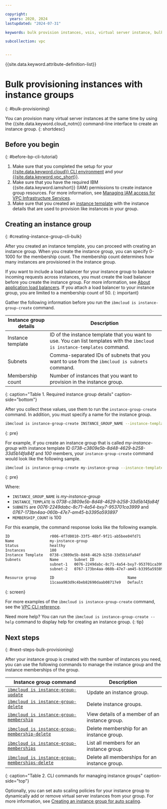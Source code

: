 ```yaml
---

copyright:
  years: 2020, 2024
lastupdated: "2024-07-31"

keywords: bulk provision instances, vsis, virtual server instance, bulk provision with instance group

subcollection: vpc


---
```


{{site.data.keyword.attribute-definition-list}}

# Bulk provisioning instances with instance groups
{: #bulk-provisioning}

You can provision many virtual server instances at the same time by using the {{site.data.keyword.cloud_notm}} command-line interface to create an instance group.
{: shortdesc}

## Before you begin
{: #before-bp-cli-tutorial}

1. Make sure that you completed the setup for your [{{site.data.keyword.cloud}} CLI environment](/docs/vpc?topic=vpc-set-up-environment#cli-prerequisites-setup) and your [{{site.data.keyword.vpc_short}}](/docs/vpc?topic=vpc-creating-vpc-resources-with-cli-and-api&interface=cli).
2. Make sure that you have the required IBM {{site.data.keyword.iamshort}} (IAM) permissions to create instance group resources. For more information, see [Managing IAM access for VPC Infrastructure Services](/docs/vpc?topic=vpc-iam-getting-started&interface=ui).
3. Make sure that you created an [instance template](/docs/vpc?topic=vpc-create-instance-template) with the instance details that are used to provision like instances in your group.

## Creating an instance group
{: #creating-instance-group-cli-bulk}

After you created an instance template, you can proceed with creating an instance group. When you create the instance group, you can specify 0-1000 for the membership count. The membership count determines how many instances are provisioned in the instance group.

If you want to include a load balancer for your instance group to balance incoming requests across instances, you must
create the load balancer before you create the instance group. For more information, see [About application load balancers](/docs/vpc?topic=vpc-load-balancers). If you attach a load balancer to your instance group, you are limited to a membership count of 50.
{: important}

Gather the following information before you run the `ibmcloud is instance-group-create` command.

| Instance group details   |       Description              |
|--------------------------|--------------------------------|
| Instance template | ID of the instance template that you want to use. You can list templates with the `ibmcloud is instance-templates` command.   |
| Subnets | Comma-separated IDs of subnets that you want to use from the `ibmcloud is subnets` command. |
| Membership count | Number of instances that you want to provision in the instance group. |
{: caption="Table 1. Required instance group details" caption-side="bottom"}

After you collect these values, use them to run the `instance-group-create` command. In addition, you must specify a name for the instance group.

```sh
ibmcloud is instance-group-create INSTANCE_GROUP_NAME --instance-template INSTANCE_TEMPLATE --subnets SUBNETS [--membership-count MEMBERSHIP_COUNT] [--lb LB --lb-pool LB_POOL --application-port APPLICATION_PORT] [--vpc VPC] [--resource-group-id RESOURCE_GROUP_ID | --resource-group-name RESOURCE_GROUP_NAME] [--output JSON] [-q, --quiet]
```
{: pre}

For example, if you create an instance group that is called _my-instance-group_ with instance template ID _0738-c3809e5b-8d48-4629-b258-33d5b14fa84f_ and _100_ members, your `instance-group-create` command would look like the following sample.

```sh
ibmcloud is instance-group-create my-instance-group --instance-template 0738-c3809e5b-8d48-4629-b258-33d5b14fa84f --subnets 0076-2249dabc-8c71-4a54-bxy7-953701ca3999,0767-173bn4aa-060b-47e7-am45-b3395a593897 --membership-count 100
```
{: pre}

Where:
   - `INSTANCE_GROUP_NAME` is _my-instance-group_
   - `INSTANCE_TEMPLATE` is _0738-c3809e5b-8d48-4629-b258-33d5b14fa84f_
   - `SUBNETS` are _0076-2249dabc-8c71-4a54-bxy7-953701ca3999_ and _0767-173bn4aa-060b-47e7-am45-b3395a593897_
   - `MEMBERSHIP_COUNT` is 100

For this example, the command response looks like the following example.

```sh
ID                  r006-4f7d0010-33f5-40bf-9f21-ab5bee04fd71
Name                my-instance-group
Status              healthy
Instances           100
Instance Template   0738-c3809e5b-8d48-4629-b258-33d5b14fa84f
Subnets             Name       Subnet ID
                    subnet-1   0076-2249dabc-8c71-4a54-bxy7-953701ca3999
                    subnet-2   0767-173bn4aa-060b-47e7-am45-b3395a593897

Resource group      ID                                 Name
                    11caaa983d9c4beb82690daab08717e9   Default
```
{: screen}

For more examples of the `ibmcloud is instance-group-create` command, see the [VPC CLI reference](/docs/vpc?topic=vpc-vpc-reference#instance-group-create).

Need more help? You can run the `ibmcloud is instance-group-create --help` command to display help for creating an instance group.
{: tip}

## Next steps
{: #next-steps-bulk-provisioning}

After your instance group is created with the number of instances you need, you can use the following commands to manage the instance group and the instance memberships of the group.

| Instance group command  | Description                    |
|-------------------------|--------------------------------|
| [`ibmcloud is instance-group-update`](/docs/vpc?topic=vpc-vpc-reference#instance-group-update) | Update an instance group. |
| [`ibmcloud is instance-group-delete`](/docs/vpc?topic=vpc-vpc-reference#instance-group-delete) | Delete instance groups. |
| [`ibmcloud is instance-group-membership`](/docs/vpc?topic=vpc-vpc-reference#instance-group-membership-view) | View details of a member of an instance group. |
| [`ibmcloud is instance-group-membership-delete`](/docs/vpc?topic=vpc-vpc-reference#instance-group-membership-delete) | Delete membership for an instance group. |
| [`ibmcloud is instance-group-memberships`](/docs/vpc?topic=vpc-vpc-reference#instance-group-memberships-list) | List all members for an instance group. |
| [`ibmcloud is instance-group-memberships-delete`](/docs/vpc?topic=vpc-vpc-reference#instance-group-memberships-delete) | Delete all memberships for an instance group. |
{: caption="Table 2. CLI commands for managing instance groups" caption-side="top"}

Optionally, you can set auto scaling policies for your instance group to dynamically add or remove virtual server instances from your group. For more information, see [Creating an instance group for auto scaling](/docs/vpc?topic=vpc-creating-auto-scale-instance-group).
